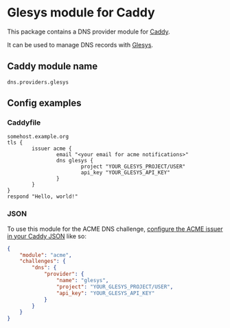 Glesys module for Caddy
===========================

This package contains a DNS provider module for [Caddy](https://github.com/caddyserver/caddy). 

It can be used to manage DNS records with [Glesys](https://glesys.se).

## Caddy module name

```
dns.providers.glesys
```

## Config examples

### Caddyfile

```Caddyfile
somehost.example.org
tls {
        issuer acme {
                email "<your email for acme notifications>"
                dns glesys {
                        project "YOUR_GLESYS_PROJECT/USER"
                        api_key "YOUR_GLESYS_API_KEY"
                }
        }
}
respond "Hello, world!"
```

### JSON

To use this module for the ACME DNS challenge, [configure the ACME issuer in your Caddy JSON](https://caddyserver.com/docs/json/apps/tls/automation/policies/issuer/acme/) like so:

```json
{
	"module": "acme",
	"challenges": {
		"dns": {
			"provider": {
				"name": "glesys",
				"project": "YOUR_GLESYS_PROJECT/USER",
				"api_key": "YOUR_GLESYS_API_KEY"
			}
		}
	}
}
```

